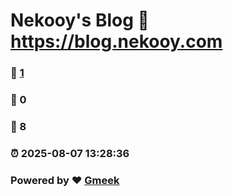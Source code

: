 # Nekooy's Blog :link: https://blog.nekooy.com 
### :page_facing_up: [1](https://blog.nekooy.com/tag.html) 
### :speech_balloon: 0 
### :hibiscus: 8 
### :alarm_clock: 2025-08-07 13:28:36 
### Powered by :heart: [Gmeek](https://github.com/Meekdai/Gmeek)
